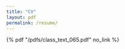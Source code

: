 ```yaml
---
title: "CV"
layout: pdf
permalink: /resume/
---
```


 {% pdf "/pdfs/class_text_065.pdf" no_link %}


